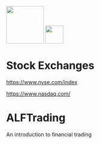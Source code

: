 
<img src="https://images.app.goo.gl/8eg2APXTPCiBepP49" width="100">


<img src="https://github.com/favicon.ico" width="48">




# Stock Exchanges

https://www.nyse.com/index

https://www.nasdaq.com/


# ALFTrading
An introduction to financial trading


    



